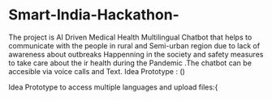# Smart-India-Hackathon-
The project is AI Driven Medical Health Multilingual Chatbot that helps to communicate with the people in rural and Semi-urban  region due to lack of awareness about outbreaks Happenning in the society and safety measures to take care about the ir health during the Pandemic .The chatbot can be accesible via voice calls and Text.
Idea Prototype : ([](https://ppl-ai-code-interpreter-files.s3.amazonaws.com/web/direct-files/6740e33b6f24b98dcb235a36595f9f3b/37da8a8a-9183-47cb-83ee-3271d59deef5/index.html?utm_source=perplexity))

Idea Prototype to access multiple languages and upload files:{[](https://www.perplexity.ai/apps/2ff2b890-8158-4e35-bd84-beffd7c56b95)
